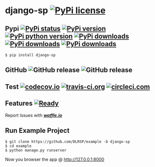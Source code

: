 # django-sp [![PyPi license](https://img.shields.io/pypi/l/django-sp.svg)](https://pypi.python.org/pypi/django_sp)

## Pypi [![PyPi status](https://img.shields.io/pypi/status/django-sp.svg)](https://pypi.python.org/pypi/django_ps) [![PyPi version](https://img.shields.io/pypi/v/django-sp.svg)](https://pypi.python.org/pypi/django_sp) [![PyPi python version](https://img.shields.io/pypi/pyversions/django-sp.svg)](https://pypi.python.org/pypi/django_sp) [![PyPi downloads](https://img.shields.io/pypi/dm/django-sp.svg)](https://pypi.python.org/pypi/django_sp) [![PyPi downloads](https://img.shields.io/pypi/dw/django-sp.svg)](https://pypi.python.org/pypi/django_sp) [![PyPi downloads](https://img.shields.io/pypi/dd/django-sp.svg)](https://pypi.python.org/pypi/django_sp)

	$ pip install django-sp

## GitHub ![GitHub release](https://img.shields.io/github/tag/DLRSP/django-sp.svg) ![GitHub release](https://img.shields.io/github/release/DLRSP/django-sp.svg)

## Test [![codecov.io](https://codecov.io/github/DLRSP/django-sp/coverage.svg?branch=master)](https://codecov.io/github/DLRSP/django-sp?branch=master) [![travis-ci.org](https://travis-ci.org/DLRSP/django-sp.svg?branch=master)](https://travis-ci.org/DLRSP/django-sp) [![circleci.com](https://circleci.com/gh/DLRSP/django-sp.svg?style=shield&circle-token=b2c2b63556f8dfc17f9058adfbaae1fd16b3bc01)](https://circleci.com/gh/DLRSP/django-sp)

## Features [![Ready](https://badge.waffle.io/DLRSP/django-sp.png?label=Ready)](https://waffle.io/DLRSP/django-sp)

Report Issues with [***waffle.io***](https://waffle.io/DLRSP/django-sp/join)

## Run Example Project

	$ git clone https://github.com/DLRSP/example -b django-sp
	$ cd example
	$ python manage.py runserver

Now you browser the app @ http://127.0.0.1:8000
